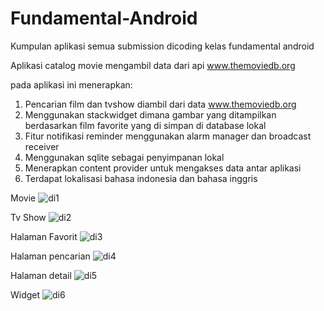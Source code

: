 # Fundamental-Android
Kumpulan aplikasi semua submission dicoding kelas fundamental android

Aplikasi catalog movie mengambil data dari api www.themoviedb.org

pada aplikasi ini menerapkan: 

1. Pencarian film dan tvshow diambil dari data www.themoviedb.org
2. Menggunakan stackwidget dimana gambar yang ditampilkan berdasarkan film favorite yang di simpan di database lokal
3. Fitur notifikasi reminder menggunakan alarm manager dan broadcast receiver
4. Menggunakan sqlite sebagai penyimpanan lokal
5. Menerapkan content provider untuk mengakses data antar aplikasi
6. Terdapat lokalisasi bahasa indonesia dan bahasa inggris

Movie
![di1](https://user-images.githubusercontent.com/47078618/76597497-2f541b00-6533-11ea-9c65-841996ec0341.jpg)



Tv Show
![di2](https://user-images.githubusercontent.com/47078618/76597507-3713bf80-6533-11ea-9b44-8f5400708ec0.jpg)



Halaman Favorit
![di3](https://user-images.githubusercontent.com/47078618/76597518-3d09a080-6533-11ea-9745-a14ae93df658.jpg)



Halaman pencarian
![di4](https://user-images.githubusercontent.com/47078618/76597526-4266eb00-6533-11ea-8ed5-69fb2f4b3f0b.jpg)




Halaman detail
![di5](https://user-images.githubusercontent.com/47078618/76597541-48f56280-6533-11ea-90fc-c3c63e474fe0.jpg)



Widget
![di6](https://user-images.githubusercontent.com/47078618/76597547-4d218000-6533-11ea-8594-33c19a154858.jpg)
